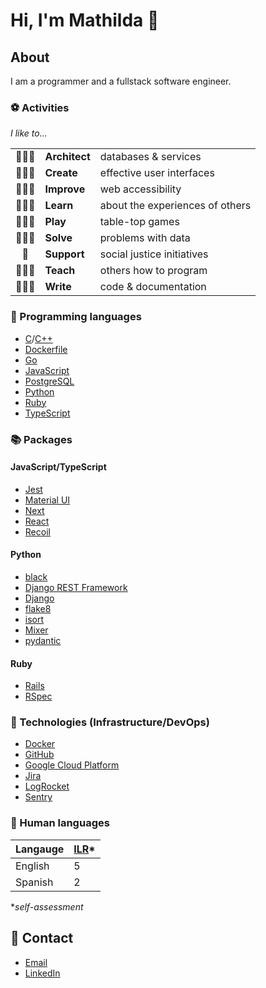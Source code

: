 # Hi, I'm Mathilda 👾

## About

I am a programmer and a fullstack software engineer.

### ⚽ Activities

*I like to...*

||||
|:-:|:-|:-|
|👷🏻‍♀️| **Architect** | databases & services             |
|👩🏻‍🎨| **Create**    | effective user interfaces        |
|👩🏻‍🔧| **Improve**   | web accessibility                |
|👩🏻‍🎓| **Learn**     | about the experiences of others  |
|🧙🏻‍♀️| **Play**      | table-top games                  |
|👩🏻‍🔬| **Solve**     | problems with data               |
|🌱| **Support**   | social justice initiatives       |
|👩🏻‍🏫| **Teach**     | others how to program            |
|👩🏻‍💻| **Write**     | code & documentation             |

### 💽 Programming languages

- [C](https://en.cppreference.com/w/c/language/)/[C++](https://en.cppreference.com/w/cpp/language/)
- [Dockerfile](https://docs.docker.com/engine/reference/builder/)
- [Go](https://go.dev/doc/)
- [JavaScript](https://developer.mozilla.org/docs/Web/JavaScript/)
- [PostgreSQL](https://www.postgresql.org/docs/)
- [Python](https://docs.python.org/)
- [Ruby](https://ruby-doc.org/)
- [TypeScript](https://www.typescriptlang.org/docs/)

### 📚 Packages

#### JavaScript/TypeScript
- [Jest](https://jestjs.io/docs/getting-started/)
- [Material UI](https://mui.com/)
- [Next](https://nextjs.org/docs/getting-started/)
- [React](https://reactjs.org/docs/getting-started.html)
- [Recoil](https://recoiljs.org/)

#### Python
- [black](https://black.readthedocs.io/)
- [Django REST Framework](https://www.django-rest-framework.org/)
- [Django](https://docs.djangoproject.com/)
- [flake8](https://flake8.pycqa.org/)
- [isort](https://pycqa.github.io/isort/)
- [Mixer](https://mixer.readthedocs.io/)
- [pydantic](https://pydantic-docs.helpmanual.io/)

#### Ruby
- [Rails](https://guides.rubyonrails.org/)
- [RSpec](https://rspec.info/documentation)

### 🧰 Technologies (Infrastructure/DevOps)

- [Docker](https://docs.docker.com/)
- [GitHub](https://docs.github.com/)
- [Google Cloud Platform](https://cloud.google.com/docs/)
- [Jira](https://confluence.atlassian.com/jira/)
- [LogRocket](https://docs.logrocket.com/docs/)
- [Sentry](https://docs.sentry.io/)

### 💬 Human languages

|Langauge|[ILR](https://www.govtilr.org/)*|
|--------|--|
|English |5 |
|Spanish |2 |

**self-assessment*

## 🔮 Contact

- [Email](me@mathilda.dev)
- [LinkedIn](https://www.linkedin.com/in/mtilda/)
